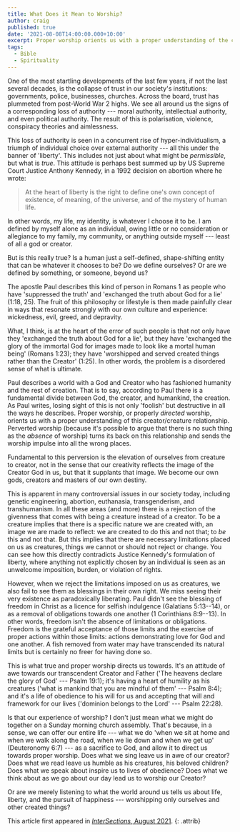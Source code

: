 ```yaml
---
title: What Does it Mean to Worship?
author: craig
published: true
date: '2021-08-08T14:00:00.000+10:00'
excerpt: Proper worship orients us with a proper understanding of the creator/creature relationship. Perverted worship turns its back on this relationship and sends the worship impulse into all the wrong places.
tags:
  - Bible
  - Spirituality
---
```

One of the most startling developments of the last few years, if not the last several decades, is the collapse of trust in our society's institutions: governments, police, businesses, churches. Across the board, trust has plummeted from post-World War 2 highs. We see all around us the signs of a corresponding loss of authority --- moral authority, intellectual authority, and even political authority. The result of this is polarisation, violence, conspiracy theories and aimlessness.

This loss of authority is seen in a concurrent rise of hyper-individualism, a triumph of individual choice over external authority --- all this under the banner of 'liberty'. This includes not just about what might be _permissible_, but what is _true_. This attitude is perhaps best summed up by US Supreme Court Justice Anthony Kennedy, in a 1992 decision on abortion where he wrote:

> At the heart of liberty is the right to define one's own concept of existence, of meaning, of the universe, and of the mystery of human life.

In other words, my life, my identity, is whatever I choose it to be. I am defined by myself alone as an individual, owing little or no consideration or allegiance to my family, my community, or anything outside myself --- least of all a god or creator.

But is this really true? Is a human just a self-defined, shape-shifting entity that can be whatever it chooses to be? Do we define ourselves? Or are we defined by something, or someone, beyond us?

The apostle Paul describes this kind of person in Romans 1 as people who have 'suppressed the truth' and 'exchanged the truth about God for a lie' (1:18, 25). The fruit of this philosophy or lifestyle is then made painfully clear in ways that resonate strongly with our own culture and experience: wickedness, evil, greed, and depravity.

What, I think, is at the heart of the error of such people is that not only have they 'exchanged the truth about God for a lie', but they have 'exchanged the glory of the immortal God for images made to look like a mortal human being' (Romans 1:23); they have 'worshipped and served created things rather than the Creator' (1:25). In other words, the problem is a disordered sense of what is ultimate.

Paul describes a world with a God and Creator who has fashioned humanity and the rest of creation. That is to say, according to Paul there is a fundamental divide between God, the creator, and humankind, the creation. As Paul writes, losing sight of this is not only 'foolish' but destructive in all the ways he describes. Proper worship, or properly _directed_ worship, orients us with a proper understanding of this creator/creature relationship. Perverted worship (because it's possible to argue that there is no such thing as the _absence_ of worship) turns its back on this relationship and sends the worship impulse into all the wrong places.

Fundamental to this perversion is the elevation of ourselves from creature to creator, not in the sense that our creativity reflects the image of the Creator God in us, but that it supplants that image. We become our own gods, creators and masters of our own destiny.

This is apparent in many controversial issues in our society today, including genetic engineering, abortion, euthanasia, transgenderism, and transhumanism. In all these areas (and more) there is a rejection of the givenness that comes with being a creature instead of a creator. To be a creature implies that there is a specific nature we are created with, an image we are made to reflect: we are created to do this and not that; to _be_ this and not that. But this implies that there are necessary limitations placed on us as creatures, things we cannot or should not reject or change. You can see how this directly contradicts Justice Kennedy's formulation of liberty, where anything not explicitly chosen by an individual is seen as an unwelcome imposition, burden, or violation of rights.

However, when we reject the limitations imposed on us as creatures, we also fail to see them as blessings in their own right. We miss seeing their very existence as paradoxically liberating. Paul didn't see the blessing of freedom in Christ as a licence for selfish indulgence (Galatians 5:13--14), or as a removal of obligations towards one another (1 Corinthians 8:9--13). In other words, freedom isn't the absence of limitations or obligations. Freedom is the grateful acceptance of those limits and the exercise of proper actions within those limits: actions demonstrating love for God and one another. A fish removed from water may have transcended its natural limits but is certainly no freer for having done so.

This is what true and proper worship directs us towards. It's an attitude of awe towards our transcendent Creator and Father ('The heavens declare the glory of God' --- Psalm 19:1); it's having a heart of humility as his creatures ('what is mankind that you are mindful of them' --- Psalm 8:4); and it's a life of obedience to his will for us and accepting that will and framework for our lives ('dominion belongs to the Lord' --- Psalm 22:28).

Is that our experience of worship? I don't just mean what we might do together on a Sunday morning church assembly. That's because, in a sense, we can offer our entire life --- what we do 'when we sit at home and when we walk along the road, when we lie down and when we get up' (Deuteronomy 6:7) --- as a sacrifice to God, and allow it to direct us towards proper worship. Does what we sing leave us in awe of our creator? Does what we read leave us humble as his creatures, his beloved children? Does what we speak about inspire us to lives of obedience? Does what we think about as we go about our day lead us to worship our Creator?

Or are we merely listening to what the world around us tells us about life, liberty, and the pursuit of happiness --- worshipping only ourselves and other created things?

This article first appeared in [_InterSections_, August 2021](https://www.intersections.com.au/archives).
{: .attrib}
